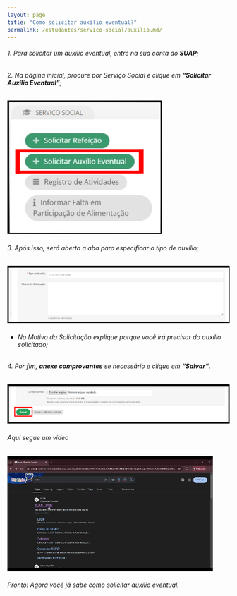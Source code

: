 ```yaml
---
layout: page
title: "Como solicitar auxílio eventual?"
permalink: /estudantes/servico-social/auxílio.md/
---
```


###### 1. Para solicitar um auxílio eventual, entre na sua conta do **SUAP**;
###### 2. Na página inicial, procure por Serviço Social e clique em **“Solicitar Auxílio Eventual”**;

![Imagem 1](</assets/img/auxilio1.png>)

###### 3. Após isso, será aberta a aba para especificar o tipo de auxílio;

![Imagem 2](</assets/img/auxilio2.png>)


- ###### No Motivo da Solicitação explique porque você irá precisar do auxílio solicitado;
###### 4. Por fim, **anexe comprovantes** se necessário e clique em **“Salvar”**.

![Imagem 3](</assets/img/auxilio3.png>)

###### Aqui segue um vídeo
![Aqui segue um gif](</assets/img/auxilio.gif>)

###### Pronto! Agora você já sabe como solicitar auxílio eventual.